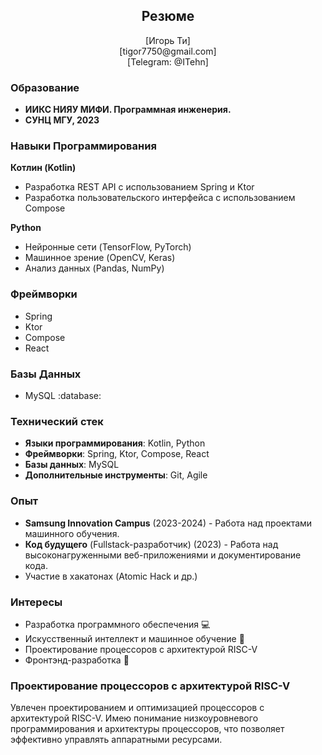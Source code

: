 ## <h2 align='center'>Резюме</h2>

<p align='center'>[Игорь Ти]<br>
[tigor7750@gmail.com]<br>
[Telegram: @ITehn]</p>

### Образование

- **ИИКС НИЯУ МИФИ. Программная инженерия.**
- **СУНЦ МГУ, 2023**

### Навыки Программирования

**Котлин (Kotlin)**
- Разработка REST API с использованием Spring и Ktor
- Разработка пользовательского интерфейса с использованием Compose

**Python**
- Нейронные сети (TensorFlow, PyTorch)
- Машинное зрение (OpenCV, Keras)
- Анализ данных (Pandas, NumPy)

### Фреймворки

- Spring
- Ktor
- Compose
- React

### Базы Данных

- MySQL :database:

### Технический стек

- **Языки программирования**: Kotlin, Python
- **Фреймворки**: Spring, Ktor, Compose, React
- **Базы данных**: MySQL
- **Дополнительные инструменты**: Git, Agile

### Опыт

- **Samsung Innovation Campus** (2023-2024) - Работа над проектами машинного обучения.
- **Код будущего** (Fullstack-разработчик) (2023) - Работа над высоконагруженными веб-приложениями и документирование кода.
- Участие в хакатонах (Atomic Hack и др.) 

### Интересы

- Разработка программного обеспечения 💻
- Искусственный интеллект и машинное обучение 🤖
- Проектирование процессоров с архитектурой RISC-V
- Фронтэнд-разработка 📱

### Проектирование процессоров с архитектурой RISC-V

Увлечен проектированием и оптимизацией процессоров с архитектурой RISC-V. Имею понимание низкоуровневого программирования и архитектуры процессоров, что позволяет эффективно управлять аппаратными ресурсами.
